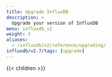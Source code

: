 ```yaml
---
title: Upgrade InfluxDB
description: >
  Upgrade your version of InfluxDB
menu: influxdb_v2
weight: 3
aliases:
  - /influxdb/v2/reference/upgrading/
influxdb/v2.7/tags: [upgrade]
---
```


{{< children >}}

